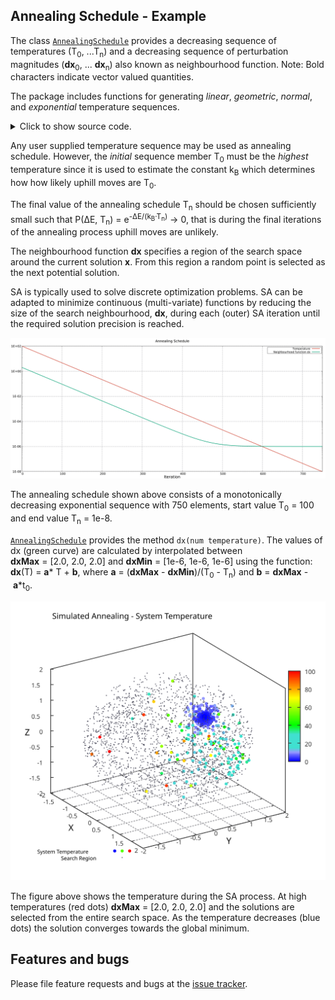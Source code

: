 ##  Annealing Schedule - Example

The class [`AnnealingSchedule`][AnnealingSchedule] provides a
decreasing sequence of temperatures (T<sub>0</sub>,&nbsp;...T<sub>n</sub>) and a decreasing sequence
of perturbation magnitudes (**dx**<sub>0</sub>,&nbsp;... **dx**<sub>n</sub>) also known as neighbourhood function. Note: Bold characters indicate vector valued quantities.

The package includes functions for generating
*linear*, *geometric*, *normal*, and *exponential*
temperature sequences.

<details><summary> Click to show source code.</summary>

```Dart
import 'package:simulated_annealing/simulated_annealing.dart';

void main() async {
  // The search space is assumed to be 3-dimensional with sizes [2.0, 2.0, 2.0].
  final dxMax = [2.0, 2.0, 2.0];

  // The perturbation magnitude at the end of the annealing process.
  final dxMin = [1e-6, 1e-6, 1e-6];

  // Defining an annealing schedule.
  // The initial temperature is 100, the final temperature is 1e-8.
  final schedule = AnnealingSchedule(
    exponentialSequence(100, 1e-8, n: 750),
    dxMax,
    dxMin,
  );
```
</details>

Any user supplied temperature sequence may be used as annealing schedule. However,
the *initial* sequence member T<sub>0</sub> must be the *highest* temperature
since it is used to estimate the constant k<sub>B</sub> which determines how
how likely uphill moves are T<sub>0</sub>.

The final value of the annealing schedule T<sub>n</sub> should be chosen
sufficiently small such that
P(&Delta;E, T<sub>n</sub>) = e<sup>-&Delta;E/(k<sub>B</sub>&middot;T<sub>n</sub>)</sup> -> 0,
that is during the final iterations of the annealing process uphill moves are unlikely.

The neighbourhood function **dx** specifies a region of the search space around
the current solution **x**. From this region a random point is selected as the
next potential solution.

SA is typically used to solve discrete optimization problems.
SA can be adapted to minimize continuous (multi-variate) functions by reducing the size of the
search neighbourhood, **dx**, during each (outer) SA iteration until the required solution precision
is reached.

![Annealing Schedule](https://raw.githubusercontent.com/simphotonics/simulated_annealing/main/example/plots/annealing_schedule.svg?sanitize=true)

The annealing schedule shown above consists of a monotonically decreasing exponential sequence
with 750 elements, start value T<sub>0</sub> = 100 and end value T<sub>n</sub> = 1e-8.

[`AnnealingSchedule`][AnnealingSchedule] provides the method `dx(num temperature)`.
The values of dx (green curve) are calculated by interpolated between **dxMax**&nbsp;=&nbsp;\[2.0,&nbsp;2.0,&nbsp;2.0\] and **dxMin**&nbsp;=&nbsp;\[1e-6,&nbsp;1e-6,&nbsp;1e-6\] using the function: **dx**(T)&nbsp;=&nbsp;**a**\*&nbsp;T&nbsp;+&nbsp;**b**, where **a**&nbsp;=&nbsp;(**dxMax**&nbsp;-&nbsp;**dxMin**)/(T<sub>0</sub>&nbsp;-&nbsp;T<sub>n</sub>) and **b**&nbsp;=&nbsp;**dxMax**&nbsp;-&nbsp;**a**\*t<sub>0</sub>.

![Temperature 3D](https://raw.githubusercontent.com/simphotonics/simulated_annealing/main/example/plots/temperature.svg?sanitize=true)

The figure above shows the temperature during the SA process. At high temperatures (red dots) **dxMax**&nbsp;=&nbsp;\[2.0,&nbsp;2.0,&nbsp;2.0\] and the solutions are selected from the entire search space.
As the temperature decreases (blue dots) the solution converges towards the global minimum.

## Features and bugs
Please file feature requests and bugs at the [issue tracker].

[issue tracker]: https://github.com/simphotonics/simulated_annealing/issues

[AnnealingSchedule]: https://pub.dev/documentation/simulated_annealing/latest/simulated_annealing/AnnealingSchedule.html
